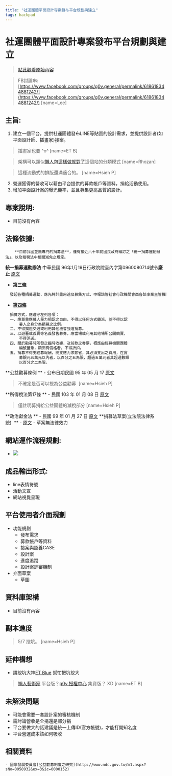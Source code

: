 ```yaml
---
title: "社運團體平面設計專案發布平台規劃與建立"
tags: hackpad
---
```


# 社運團體平面設計專案發布平台規劃與建立

> [點此觀看原始內容](https://g0v.hackpad.tw/3DOvCjrHIJr)

> FB討論串: [https://www.facebook.com/groups/g0v.general/permalink/618618344881242/](https://www.facebook.com/groups/g0v.general/permalink/618618344881242/)
> [name=Lee]

## 主旨:

1.  建立一個平台，提供社運團體發布LINE等貼圖的設計需求，並提供設計者(如平面設計師、插畫家)接案。
> 插畫家也要 ^o^
> [name=ET B]

> 架構可以類似[懶人包這樣做就對了](http://whatzlazybag.blogspot.tw/)這個站的分類模式
> [name=Rhozan]

> 這種流動式的排版還滿適合的。
> [name=Hsieh P]

2.  營運獲得的營收可以藉由平台提供的募款帳戶等資料，捐給活動使用。
3.  增加平面設計案的曝光機率，並且募集更高品質的設計。

## 專案說明:

- 目前沒有內容

## 法條依據:

        **目前我國並無專門的捐募法**，僅有接近六十年前國民政府頒訂之「統一捐募運動辦法」，以及租稅法中相關減免之規定。
**統一捐募運動辦法**
        中華民國 96年1月19日行政院院臺內字第0960080714號令**廢止** [原文](http://www.rootlaw.com.tw/LawArticle.aspx?LawID=A040040060001400-0960119)
- [**第三條**](http://www.rootlaw.com.tw/LawArticle.aspx?LawID=A040040060001400-0960119&ShowType=Ref&FLNO=3000)
```txt
  發起各種捐募運動，應先將計畫用途及募集方式，申報該管社會行政機關會商各該事業主管機關核准，但向國外舉行捐募時，須呈經行政院核准，未經核准而進行捐募者，該管社會行政機關得以取締。
```
- [**第四條**](http://www.rootlaw.com.tw/LawArticle.aspx?LawID=A040040060001400-0960119&ShowType=Ref&FLNO=4000)
```txt
  捐募方式，應遵守左列各項：
  一、應尊重應募人量力捐認之自由，不得以任何方式攤派，並不得以認
      募人之身分為捐募之比例。
  二、不得攔阻交通或利用其他機會強迫捐募。
  三、以遊藝或義賣等名義發售募券，應當場或利用其他場所公開競賣，
      不得派送。
  四、關於勸募時所發之臨時收據，及前款之券票，概應由經募機關團體
      編號蓋章，額面有價格者，不得折扣。
  五、捐募不得支經募報酬，開支應力求節省，其必須支出之費用，在實
      募銀元五萬元以內者，以百分之五為限，超過五萬元者其超過數額
      以百分之二為限。

```
**公益勸募條例 **
    - 公布日期民國 95 年 05 月 17 [原文](http://law.moj.gov.tw/LawClass/LawAll.aspx?PCode=D0050138)
> 不確定是否可以視為公益勸募 
> [name=Hsieh P]

**所得稅法第17條 **
    - 民國 103 年 01 月 08 日 [原文](http://law.moj.gov.tw/LawClass/LawSingle.aspx?Pcode=G0340003&FLNO=17)
> 僅註明募捐給公益團體的減稅部分
> [name=Hsieh P]

**政治獻金法 **
    - 民國 99 年 01 月 27 日 [原文](http://law.moj.gov.tw/LawClass/LawAll.aspx?PCode=D0020049)
**捐募法草案(立法院法律系統)  **
    - [原文](http://lis.ly.gov.tw/npl/hot/sdi/donation/code/law13.htm)
        - 草案無法律效力

## 網站運作流程規劃:

- ![](https://g0vhackmd.blob.core.windows.net/g0v-hackmd-images/upload_cc1612385c393c728503128176746f0e)

## 成品輸出形式:

- line表情符號
- 活動文宣
- 網站視覺呈現

## 平台使用者介面規劃

- 功能規劃
    - 發布需求
    - 募款帳戶等資料
    - 接案與認養CASE
    - 設計案
    - 進度追蹤
    - 設計案評審機制
- 介面草案
    - 草圖

## 資料庫架構

- 目前沒有內容

## 副本進度

> 5/7 挖坑。
> [name=Hsieh P]


## 延伸構想

- 請挖坑大神[ET Blue](https://www.facebook.com/ETBlue) 幫忙把坑挖大
> [懶人藝術家](http://hack.g0v.tw/lazy-artist/aebl3KvR82s) 平台版？[g0v 授權中心](http://g0v.github.io/moc-license-center/) 集資版？ XD
> [name=ET B]


## 未解決問題

- 可能會需要一套設計案的審核機制
- 需討論營收是全捐還是部分捐
- 平台要做大的話建議是統一上傳ID(官方帳號)，才能打開知名度
- 平台營運成本該如何吸收

## 相關資料

    - 國家發展委員會[公益勸募制度之研究](http://www.ndc.gov.tw/m1.aspx?sNo=0058932&ex=3&ic=0000152)



